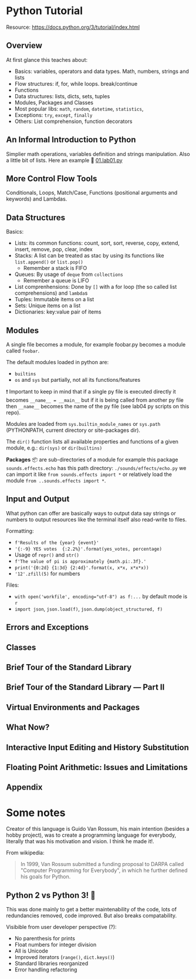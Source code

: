 # Python Tutorial
Resource: https://docs.python.org/3/tutorial/index.html

## Overview
At first glance this teaches about:
- Basics: variables, operators and data types. Math, numbers, strings and lists
- Flow structures: if, for, while loops. break/continue
- Functions
- Data structures: lists, dicts, sets, tuples
- Modules, Packages and Classes
- Most popular libs: `math`, `random`, `datetime`, `statistics`, 
- Exceptions: `try`, `except`, `finally`
- Others: List comprehension, function decorators 

## An Informal Introduction to Python
Simplier math operations, variables definition and strings manipulation. Also a little bit of lists. Here an example :link: [01.lab01.py](01.lab01.py)

## More Control Flow Tools
Conditionals, Loops, Match/Case, Functions (positional arguments and keywords) and Lambdas.

## Data Structures
Basics:
- Lists: its common functions: count, sort, sort, reverse, copy, extend, insert, remove, pop, clear, index
- Stacks: A list can be treated as stac by using its functions like `list.append()` or `list.pop()`
    - Remember a stack is FIFO
- Queues: By usage of `deque` from `collections`
    - Remember a queue is LIFO
- List comprenhensions: Done by `[]` with a for loop (the so called list comprehensions) and `lambda`s
- Tuples: Immutable items on a list
- Sets: Unique items on a list
- Dictionaries: key:value pair of items

## Modules
A single file becomes a module, for example foobar.py becomes a module called `foobar`.

The default modules loaded in python are:
- `builtins`
- `os` and `sys` but partially, not all its functions/features

:exclamation: Important to keep in mind that if a single py file is executed directly it becomes `__name__ = __main__` but if it is being called from another py file then `__name__` becomes the name of the py file (see lab04 py scripts on this repo).

Modules are loaded from `sys.builtin_module_names` or `sys.path` (PYTHONPATH, current directory or site-packages dir).

The `dir()` function lists all available properties and functions of a given module, e.g.: `dir(sys)` or `dir(builtins)`

**Packages** :package: are sub-directories of a module for example this package `sounds.effects.echo` has this path directory: `./sounds/effects/echo.py` we can import it like `from sounds.effects import *` or relatively load the module `from ..sounds.effects import *`.

## Input and Output
What python can offer are basically ways to output data say strings or numbers to output resources like the terminal itself also read-write to files.

Formatting:
- `f'Results of the {year} {event}'`
- `'{:-9} YES votes  {:2.2%}'.format(yes_votes, percentage)`
- Usage of `repr()` and `str()`
- `f'The value of pi is approximately {math.pi:.3f}.'`
- `print('{0:2d} {1:3d} {2:4d}'.format(x, x*x, x*x*x))`
- `'12'.zfill(5)` for numbers

Files:
- `with open('workfile', encoding="utf-8") as f:...` by default mode is `r`
- `import json`, `json.load(f)`, `json.dump(object_structured, f)`

## Errors and Exceptions
## Classes
## Brief Tour of the Standard Library
## Brief Tour of the Standard Library — Part II
## Virtual Environments and Packages
## What Now?
## Interactive Input Editing and History Substitution
## Floating Point Arithmetic: Issues and Limitations
## Appendix

# Some notes
Creator of this language is Guido Van Rossum, his main intention (besides a hobby project), was to create a programming language for everybody, literally that was his motivation and vision. I think he made it!.

From wikipedia:
> In 1999, Van Rossum submitted a funding proposal to DARPA called "Computer Programming for Everybody", in which he further defined his goals for Python.

## Python 2 vs Python 3! :boxing_glove:
This was done mainly to get a better maintenability of the code, lots of redundancies removed, code improved. But also breaks compatability.

Visibible from user developer perspective (?):
- No parenthesis for prints
- Float numbers for integer division
- All is Unicode
- Improved iterators (`range()`, `dict.keys()`)
- Standard libraries reorganized
- Error handling refactoring
